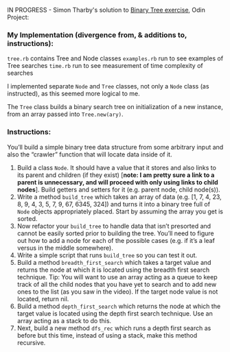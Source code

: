 IN PROGRESS - Simon Tharby's solution to [Binary Tree exercise](https://www.theodinproject.com/courses/ruby-programming/lessons/data-structures-and-algorithms?ref=lnav), Odin Project:

### My Implementation (divergence from, & additions to, instructions):

  <code>tree.rb</code> contains Tree and Node classes
  <code>examples.rb</code> run to see examples of Tree searches
  <code>time.rb</code> run to see measurement of time complexity of searches

I implemented separate <code>Node</code> and <code>Tree</code> classes, not only a <code>Node</code> class (as instructed), as this seemed more logical to me.

The <code>Tree</code> class builds a binary search tree on initialization of a new instance, from an array passed into <code>Tree.new(ary)</code>.

### Instructions:

You’ll build a simple binary tree data structure from some arbitrary input and also the “crawler” function that will locate data inside of it.

1.  Build a class <code>Node</code>. It should have a value that it stores and also links to its parent and children (if they exist) [**note: I am pretty sure a link to a parent is unnecessary, and will proceed with only using links to child nodes**]. Build getters and setters for it (e.g. parent node, child node(s)).
2. Write a method <code>build_tree</code> which takes an array of data (e.g. [1, 7, 4, 23, 8, 9, 4, 3, 5, 7, 9, 67, 6345, 324]) and turns it into a binary tree full of <code>Node</code> objects appropriately placed. Start by assuming the array you get is sorted.
3. Now refactor your <code>build_tree</code> to handle data that isn’t presorted and cannot be easily sorted prior to building the tree. You’ll need to figure out how to add a node for each of the possible cases (e.g. if it’s a leaf versus in the middle somewhere).
4. Write a simple script that runs <code>build_tree</code> so you can test it out.
5. Build a method <code>breadth_first_search</code> which takes a target value and returns the node at which it is located using the breadth first search technique. Tip: You will want to use an array acting as a queue to keep track of all the child nodes that you have yet to search and to add new ones to the list (as you saw in the video). If the target node value is not located, return nil.
6. Build a method <code>depth_first_search</code> which returns the node at which the target value is located using the depth first search technique. Use an array acting as a stack to do this.
7. Next, build a new method <code>dfs_rec</code> which runs a depth first search as before but this time, instead of using a stack, make this method recursive.
